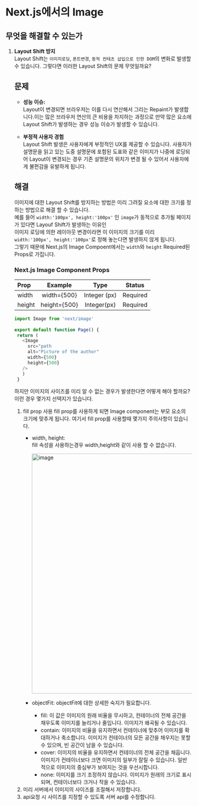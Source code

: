 # Next.js에서의 Image

## 무엇을 해결할 수 있는가
1. **Layout Shift 방지**  
   Layout Shift는 `이미지로딩`, `폰트변경`, `동적 컨테츠 삽입으로 인한 DOM`의 변화로 발생할 수 있습니다.
   그렇다면 이러한 Layout Shift의 문제 무엇일까요?
   
   ## 문제
   - **성능 이슈:**  
      Layout이 변경되면 브라우저는 이를 다시 연산해서 그리는 Repaint가 발생합니다.이는 많은 브라우저 연산의 큰 비용을 차지하는 과정으로
      만약 많은 요소에 Layout Shift가 발생하는 경우 성능 이슈가 발생할 수 있습니다.

   - **부정적 사용자 경험**  
      Layout Shift 발생은 사용자에게 부정적인 UX를 제공할 수 있습니다. 사용자가 설명문을 읽고 있는 도중 설명문에 포함된 도표와 같은 이미지가
      나중에 로딩되어 Layout이 변경되는 경우 기존 설명문의 위치가 변경 될 수 있어서 사용자에게 불편감을 유발하게 됩니다.

   ## 해결
   이미지에 대한 Layout Shift를 방지하는 방법은 미리 그려질 요소에 대한 크기를 정하는 방법으로 해결 할 수 있습니다.  
   예를 들어 `width:'100px', height:'100px'` 인 `image`가 동적으로 추가될 페이지가 있다면 Layouf Shift가 발생하는 이유인  
   이미지 로딩에 의한 레이아웃 변경이라면 이 이미지의 크기를 미리 `width:'100px', height:'100px'`로 정해 놓는다면 발생하지 않게 됩니다.  
   그렇기 때문에  Next.js의 Image Compoent에서는 `width`와 `height` Required된 Props로 가집니다.  
   
   ### Next.js Image Component Props
   |Prop|Example|Type|Status|
   |:---|:---:|:---:|:--:|
   |width|width={500}|Integer (px)|Required|
   |height|height={500}|Integer(px)|Required|

   ```typescript
   import Image from 'next/image'
 
   export default function Page() {
    return (
      <Image
        src="path
        alt="Picture of the author"
        width={500}
        height={500}
      />
      )
    }
   ```

   하지만 이미지의 사이즈를 미리 알 수 없는 경우가 발생한다면 어떻게 해야 할까요?
   이런 경우 몇가지 선택지가 있습니다.
   1. fill prop 사용
      fill prop를 사용하게 되면 Image component는 부모 요소의 크기에 맞추게 됩니다.
      여기서 fill prop를 사용할때 몇가지 주의사항이 있습니다.
      - width, height:  
        fill 속성을 사용하는경우 width,height와 같이 사용 할 수 없습니다.
        
        <img width="648" alt="image" src="https://github.com/bnt10/study/assets/43377349/e15b5208-978d-4dd1-b7ce-83a5bd52c9b3">
      - objectFit:
        objectFit에 대한 상세한 숙지가 필요합니다. 
        * fill: 이 값은 이미지의 원래 비율을 무시하고, 컨테이너의 전체 공간을 채우도록 이미지를 늘리거나 줄입니다. 이미지가 왜곡될 수 있습니다.  
        * contain: 이미지의 비율을 유지하면서 컨테이너에 맞추어 이미지를 확대하거나 축소합니다. 이미지가 컨테이너의 모든 공간을 채우지는 못할 수 있으며, 빈 공간이 남을 수 있습니다.  
        * cover: 이미지의 비율을 유지하면서 컨테이너의 전체 공간을 채웁니다. 이미지가 컨테이너보다 크면 이미지의 일부가 잘릴 수 있습니다. 일반적으로 이미지의 중심부가 보여지는 것을 우선시합니다.  
        * none: 이미지를 크기 조정하지 않습니다. 이미지가 원래의 크기로 표시되며, 컨테이너보다 크거나 작을 수 있습니다.  
   2. 미리 서버에서 이미지의 사이즈를 조절해서 저장합니다.
   3. api요청 시 사이즈를 지정할 수 있도록 서버 api를 수정합니다.   
